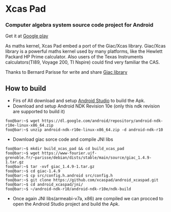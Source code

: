 # Xcas Pad
### Computer algebra system source code project for Android

Get it at [Google play](https://play.google.com/store/apps/details?id=org.kde.necessitas.mucephi.android_xcas)

As maths kernel, Xcas Pad embed a port of the Giac/Xcas library.
Giac/Xcas library is a powerful maths kernel used by many platforms, like the Hewlett Packard HP Prime calculator. 
Also users of the Texas Instruments calculators(TI89, Voyage 200, TI Nspire) could find very familiar the CAS.

Thanks to Bernard Parisse for write and share [Giac library](http://www-fourier.ujf-grenoble.fr/~parisse/giac.html)

## How to build

* Firs of All download and setup [Android Studio](https://developer.android.com/studio/) to build the Apk.
* Download and setup Android NDK Revision 10e (only this ndk revision are supported to build it)

```console
foo@bar:~$ wget https://dl.google.com/android/repository/android-ndk-r10e-linux-x86_64.zip
foo@bar:~$ unzip android-ndk-r10e-linux-x86_64.zip -d android-ndk-r10
```

* Download giac sorce code and compile JNI libs

```console
foo@bar:~$ mkdir build_xcas_pad && cd build_xcas_pad
foo@bar:~$ wget https://www-fourier.ujf-grenoble.fr/~parisse/debian/dists/stable/main/source/giac_1.4.9-1.tar.gz
foo@bar:~$ tar -xvf giac_1.4.9-1.tar.gz
foo@bar:~$ cd giac-1.4.9
foo@bar:~$ cp src/config.h.android src/config.h
foo@bar:~$ git clone https://github.com/xcaspad/android_xcaspad.git
foo@bar:~$ cd android_xcaspad/jni/
foo@bar:~$ ~/android-ndk-r10/android-ndk-r10e/ndk-build
```

* Once again JNI libs(armeabi-v7a, x86) are compiled we can procced to open the Android Studio project and build the Apk.  
